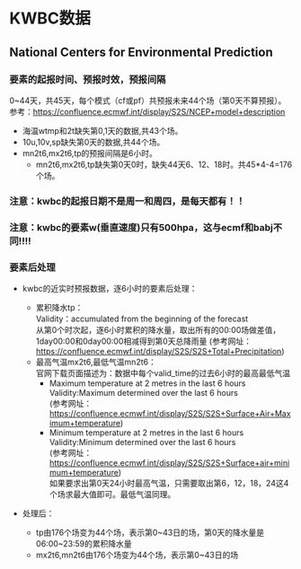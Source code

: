 # KWBC数据
## National Centers for Environmental Prediction
### 要素的起报时间、预报时效，预报间隔

0~44天，共45天，每个模式（cf或pf）共预报未来44个场（第0天不算预报）。   
参考：https://confluence.ecmwf.int/display/S2S/NCEP+model+description       
 - 海温wtmp和2t缺失第0,1天的数据,共43个场。  
 - 10u,10v,sp缺失第0天的数据,共44个场。          
 - mn2t6,mx2t6,tp的预报间隔是6小时。      
    * mn2t6,mx2t6,tp缺失第0天0时，缺失44天6、12、18时。共45*4-4=176个场。
    

### 注意：kwbc的起报日期不是周一和周四，是每天都有！！
### 注意：kwbc的要素w(垂直速度)只有500hpa，这与ecmf和babj不同!!!!


### 要素后处理
- kwbc的近实时预报数据，逐6小时的要素后处理：
     * 累积降水tp：    
        Validity：accumulated from the beginning of the forecast   
         从第0个时次起，逐6小时累积的降水量，取出所有的00:00场做差值，1day00:00和0day00:00相减得到第0天总降雨量
        (参考网址：https://confluence.ecmwf.int/display/S2S/S2S+Total+Precipitation)
     * 最高气温mx2t6,最低气温mn2t6：  
     官网下载页面描述为：数据中每个valid_time的过去6小时的最高最低气温
        + Maximum temperature at 2 metres in the last 6 hours    
        Validity:Maximum determined over the last 6 hours  
        (参考网址：https://confluence.ecmwf.int/display/S2S/S2S+Surface+Air+Maximum+temperature)
        + Minimum temperature at 2 metres in the last 6 hours    
        Validity:Minimum determined over the last 6 hours  
        (参考网址：https://confluence.ecmwf.int/display/S2S/S2S+Surface+air+minimum+temperature)   
     如果要求出第0天24小时最高气温，只需要取出第6，12，18，24这4个场求最大值即可。最低气温同理。  

- 处理后：
    + tp由176个场变为44个场，表示第0~43日的场，第0天的降水量是06:00~23:59的累积降水量
    + mx2t6,mn2t6由176个场变为44个场，表示第0~43日的场

